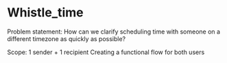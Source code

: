 # Whistle_time

Problem statement:
How can we clarify scheduling time with someone on a different timezone as quickly as possible?

Scope:
1 sender + 1 recipient
Creating a functional flow for both users
